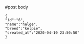 #post body
```
{ 
"id":"6", 
"name":"helge",
"breed":"kelpie", 
"created_at":"2020-04-10 23:50:50"
}
```
